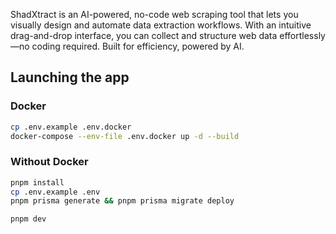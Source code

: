 ShadXtract is an AI-powered, no-code web scraping tool that lets you visually design and automate data extraction workflows. With an intuitive drag-and-drop interface, you can collect and structure web data effortlessly—no coding required. Built for efficiency, powered by AI.

## Launching the app

### Docker

```bash
cp .env.example .env.docker
docker-compose --env-file .env.docker up -d --build
```

### Without Docker

```bash
pnpm install
cp .env.example .env
pnpm prisma generate && pnpm prisma migrate deploy
```

```bash
pnpm dev
```
